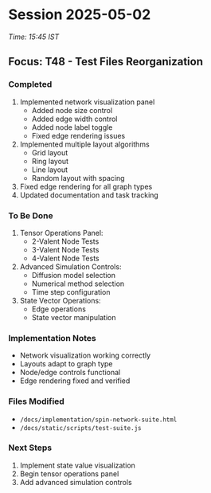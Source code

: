 # Session 2025-05-02
*Time: 15:45 IST*

## Focus: T48 - Test Files Reorganization

### Completed
1. Implemented network visualization panel
   - Added node size control
   - Added edge width control
   - Added node label toggle
   - Fixed edge rendering issues
2. Implemented multiple layout algorithms
   - Grid layout
   - Ring layout
   - Line layout
   - Random layout with spacing
3. Fixed edge rendering for all graph types
4. Updated documentation and task tracking

### To Be Done
1. Tensor Operations Panel:
   - 2-Valent Node Tests
   - 3-Valent Node Tests
   - 4-Valent Node Tests
2. Advanced Simulation Controls:
   - Diffusion model selection
   - Numerical method selection
   - Time step configuration
3. State Vector Operations:
   - Edge operations
   - State vector manipulation

### Implementation Notes
- Network visualization working correctly
- Layouts adapt to graph type
- Node/edge controls functional
- Edge rendering fixed and verified

### Files Modified
- `/docs/implementation/spin-network-suite.html`
- `/docs/static/scripts/test-suite.js`

### Next Steps
1. Implement state value visualization
2. Begin tensor operations panel
3. Add advanced simulation controls